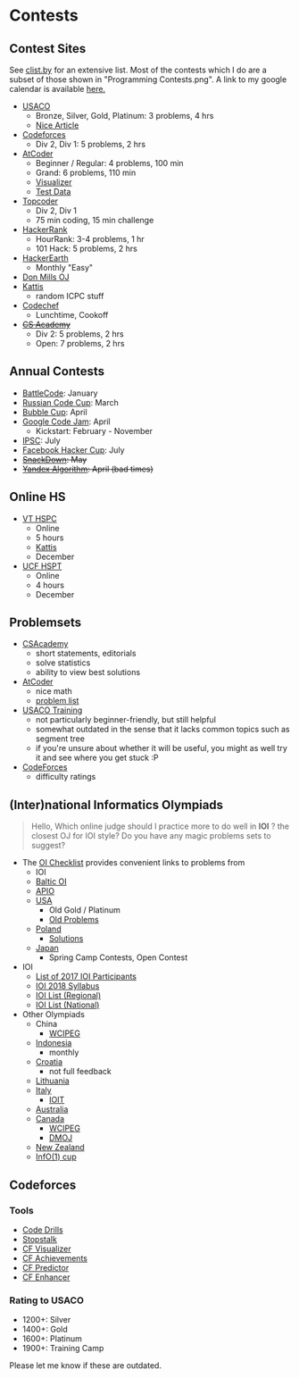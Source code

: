 # Contests

## Contest Sites

See [clist.by](http://clist.by/) for an extensive list. Most of the contests which I do are a subset of those shown in "Programming Contests.png". A link to my google calendar is available [here.](https://calendar.google.com/calendar?cid=Y2s5ZjdmZDBkNjdmOGFxZ2oxbDVrMHJ1OGtAZ3JvdXAuY2FsZW5kYXIuZ29vZ2xlLmNvbQ)

  * [USACO](http://www.usaco.org/)
    * Bronze, Silver, Gold, Platinum: 3 problems, 4 hrs
    * [Nice Article](https://www.usenix.org/legacy/bodinfo/bod/bodmarch10/future.pdf)
  * [Codeforces](http://codeforces.com/)
    * Div 2, Div 1: 5 problems, 2 hrs
  * [AtCoder](https://atcoder.jp/)
    * Beginner / Regular: 4 problems, 100 min
    * Grand: 6 problems, 110 min
    * [Visualizer](https://kenkoooo.com/atcoder/)
    * [Test Data](https://www.dropbox.com/sh/arnpe0ef5wds8cv/AAAk_SECQ2Nc6SVGii3rHX6Fa?dl=0)
  * [Topcoder](https://www.topcoder.com/my-dashboard/)
    * Div 2, Div 1
    * 75 min coding, 15 min challenge
  * [HackerRank](https://www.hackerrank.com/dashboard)
    * HourRank: 3-4 problems, 1 hr
    * 101 Hack: 5 problems, 2 hrs
  * [HackerEarth](http://hackerearth.com/)
    * Monthly "Easy"
  * [Don Mills OJ](http://dmoj.ca/)
  * [Kattis](https://open.kattis.com/)
    * random ICPC stuff
  * [Codechef](http://codechef.com/)
    * Lunchtime, Cookoff
  * ~~[CS Academy](https://csacademy.com/)~~
    * Div 2: 5 problems, 2 hrs
    * Open: 7 problems, 2 hrs

## Annual Contests
  * [BattleCode](https://www.battlecode.org): January
  * [Russian Code Cup](http://www.russiancodecup.ru/en/): March
  * [Bubble Cup](http://bubblecup.org/): April
  * [Google Code Jam](https://code.google.com/codejam/): April
    * Kickstart: February - November
  * [IPSC](https://ipsc.ksp.sk/rules): July
  * [Facebook Hacker Cup](https://www.facebook.com/hackercup/): July
  * ~~[SnackDown](https://www.codechef.com/snackdown/2017/schedule): May~~
  * ~~[Yandex Algorithm](https://contest.yandex.ru/contest-list/): April (bad times)~~

## Online HS

 * [VT HSPC](https://icpc.cs.vt.edu/#/hscontest2017)
    * Online
    * 5 hours
    * [Kattis](https://open.kattis.com/problem-sources/2016%20Virginia%20Tech%20High%20School%20Programming%20Contest)
    * December
  * [UCF HSPT](https://hspt.ucfprogrammingteam.org/index.php/hspt-online-edition)
    * Online
    * 4 hours
    * December

## Problemsets

  * [CSAcademy](https://csacademy.com/contest/archive/)
    * short statements, editorials
    * solve statistics
    * ability to view best solutions
  * [AtCoder](https://beta.atcoder.jp/contests/archive)
    * nice math
    * [problem list](https://kenkoooo.com/atcoder/)
  * [USACO Training](http://train.usaco.org/usacogate)
    * not particularly beginner-friendly, but still helpful
    * somewhat outdated in the sense that it lacks common topics such as segment tree
    * if you're unsure about whether it will be useful, you might as well try it and see where you get stuck :P
  * [CodeForces](http://codeforces.com/problemset)
    * difficulty ratings

## (Inter)national Informatics Olympiads

> Hello, Which online judge should I practice more to do well in **IOI** ?
> the closest OJ for IOI style?
> Do you have any magic problems sets to suggest?

  * The [OI Checklist](https://oichecklist.herokuapp.com/view/my/) provides convenient links to problems from
    * IOI
    * [Baltic OI](http://www.boi2017.org/)
    * [APIO](http://apio-olympiad.org/)
    * [USA](http://www.usaco.org/)
      * Old Gold / Platinum
      * [Old Problems](http://tjsct.wikidot.com/usaco/)
    * [Poland](https://szkopul.edu.pl/portal/)
      * [Solutions](https://www.oi.edu.pl/old/php/show.php?ac=e190000)
    * [Japan](http://cms.ioi-jp.org/)
      * Spring Camp Contests, Open Contest
  * IOI
    * [List of 2017 IOI Participants](http://weaselcrow.com/pro/cf/ioi2017/)
    * [IOI 2018 Syllabus](https://people.ksp.sk/~misof/ioi-syllabus/ioi-syllabus.pdf)
    * [IOI List (Regional)](http://www.ioinformatics.org/contest/regional.shtml)
    * [IOI List (National)](http://www.ioinformatics.org/contest/national.shtml)
  * Other Olympiads
    * China
      * [WCIPEG](https://wcipeg.com/problems/cat%3Dnoi%2Cshow%3D50)
    * [Indonesia](https://competition.ia-toki.org/contests)
      * monthly
    * [Croatia](http://hsin.hr/coci/)
      * not full feedback
    * [Lithuania](http://online.lmio.lt/)
    * [Italy](https://training.olinfo.it/#/overview)
      * [IOIT](http://ioit.altervista.org/2018-teams-and-contests-.html)
    * [Australia](https://orac.amt.edu.au/)
    * [Canada](https://cemc.math.uwaterloo.ca/contests/computing.html)
      * [WCIPEG](https://wcipeg.com/problems/cat%3Dccc%2Cshow%3D50)
      * [DMOJ](https://dmoj.ca/problems/?category=24)
    * [New Zealand](http://www.nzoi.org.nz/)
    * [InfO(1) cup](http://info1cup.com/)

## Codeforces

### Tools

  * [Code Drills](http://code-drills.com/)
  * [Stopstalk](https://www.stopstalk.com)
  * [CF Visualizer](http://cfviz.netlify.com/compare.html)
  * [CF Achievements](http://cfa.yuldashev.net/)
  * [CF Predictor](https://chrome.google.com/webstore/detail/cf-predictor/ocfloejijfhhkkdmheodbaanephbnfhn)
  * [CF Enhancer](https://chrome.google.com/webstore/detail/codeforces-enhancer/ocmandagmgmkcplckgnfgaokpgkfenmp)

### Rating to USACO

  * 1200+: Silver
  * 1400+: Gold
  * 1600+: Platinum
  * 1900+: Training Camp

Please let me know if these are outdated.
